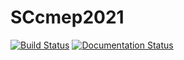 # SCcmep2021

[![Build Status](https://travis-ci.org/fededalba/SCcmep2021.svg?branch=main)](https://travis-ci.org/fededalba/SCcmep2021)
[![Documentation Status](https://readthedocs.org/projects/sccmep2021/badge/?version=latest)](https://sccmep2021.readthedocs.io/en/latest/?badge=latest)